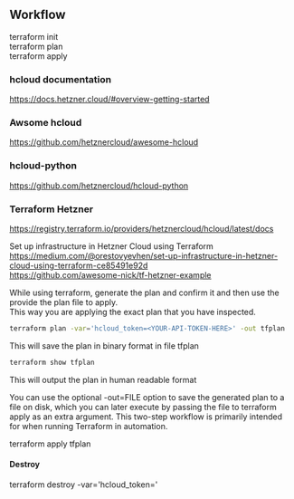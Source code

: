 
## Workflow
terraform init  
terraform plan  
terraform apply   


### hcloud documentation
https://docs.hetzner.cloud/#overview-getting-started  

### Awsome hcloud
https://github.com/hetznercloud/awesome-hcloud

### hcloud-python  
https://github.com/hetznercloud/hcloud-python


### Terraform Hetzner
https://registry.terraform.io/providers/hetznercloud/hcloud/latest/docs

Set up infrastructure in Hetzner Cloud using Terraform  
https://medium.com/@orestovyevhen/set-up-infrastructure-in-hetzner-cloud-using-terraform-ce85491e92d  
https://github.com/awesome-nick/tf-hetzner-example  

While using terraform, generate the plan and confirm it and then use the provide the plan file to apply.  
This way you are applying the exact plan that you have inspected.  

```bash
terraform plan -var='hcloud_token=<YOUR-API-TOKEN-HERE>' -out tfplan
```
This will save the plan in binary format in file tfplan

```bash
terraform show tfplan  
```
This will output the plan in human readable format

You can use the optional -out=FILE option to save the generated plan to a file on disk, which you can later execute by passing the file to terraform apply as an extra argument. This two-step workflow is primarily intended for when running Terraform in automation.  

terraform apply tfplan  


#### Destroy
terraform destroy -var='hcloud_token=<YOUR-API-TOKEN-HERE>'
